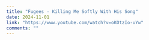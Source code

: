 ```yaml
---
title: "Fugees - Killing Me Softly With His Song"
date: 2024-11-01
link: "https://www.youtube.com/watch?v=oKOtzIo-uYw"
comments: ""
---
```



